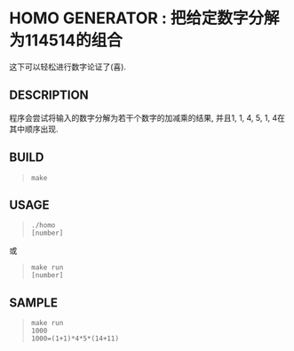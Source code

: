# HOMO GENERATOR : 把给定数字分解为114514的组合

这下可以轻松进行数字论证了(喜).

## DESCRIPTION

程序会尝试将输入的数字分解为若干个数字的加减乘的结果, 并且1, 1, 4, 5, 1, 4在其中顺序出现.

## BUILD

> `make`

## USAGE

> `./homo` <br>
> `[number]`

或

> `make run` <br>
> `[number]`

## SAMPLE

> `make run` <br>
> `1000` <br>
> `1000=(1+1)*4*5*(14+11)`